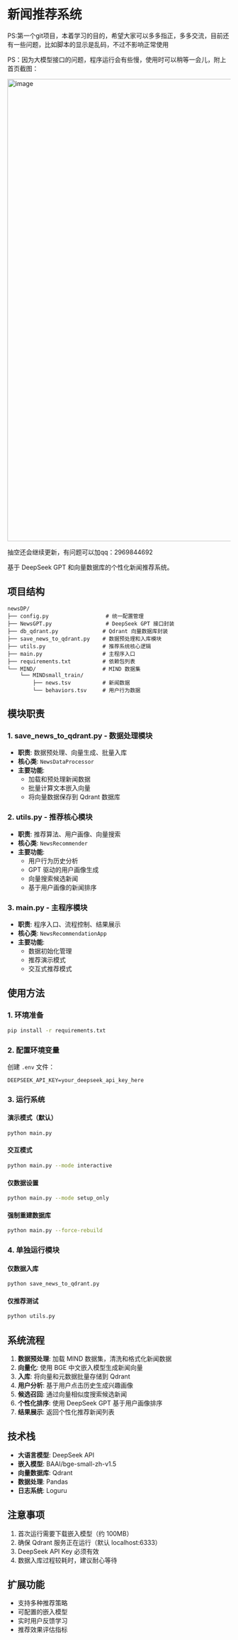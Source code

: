 # 新闻推荐系统
PS:第一个git项目，本着学习的目的，希望大家可以多多指正，多多交流，目前还有一些问题，比如脚本的显示是乱码，不过不影响正常使用

PS：因为大模型接口的问题，程序运行会有些慢，使用时可以稍等一会儿，附上首页截图：

<img width="1918" height="1041" alt="image" src="https://github.com/user-attachments/assets/64dc0fa9-cb28-4f5e-84cc-a4c81643ac91" />

抽空还会继续更新，有问题可以加qq：2969844692



基于 DeepSeek GPT 和向量数据库的个性化新闻推荐系统。

## 项目结构

```
newsDP/
├── config.py                  # 统一配置管理
├── NewsGPT.py                 # DeepSeek GPT 接口封装
├── db_qdrant.py              # Qdrant 向量数据库封装
├── save_news_to_qdrant.py    # 数据预处理和入库模块
├── utils.py                  # 推荐系统核心逻辑
├── main.py                   # 主程序入口
├── requirements.txt          # 依赖包列表
└── MIND/                     # MIND 数据集
    └── MINDsmall_train/
        ├── news.tsv          # 新闻数据
        └── behaviors.tsv     # 用户行为数据
```

## 模块职责

### 1. save_news_to_qdrant.py - 数据处理模块
- **职责**: 数据预处理、向量生成、批量入库
- **核心类**: `NewsDataProcessor`
- **主要功能**:
  - 加载和预处理新闻数据
  - 批量计算文本嵌入向量
  - 将向量数据保存到 Qdrant 数据库

### 2. utils.py - 推荐核心模块
- **职责**: 推荐算法、用户画像、向量搜索
- **核心类**: `NewsRecommender`
- **主要功能**:
  - 用户行为历史分析
  - GPT 驱动的用户画像生成
  - 向量搜索候选新闻
  - 基于用户画像的新闻排序

### 3. main.py - 主程序模块
- **职责**: 程序入口、流程控制、结果展示
- **核心类**: `NewsRecommendationApp`
- **主要功能**:
  - 数据初始化管理
  - 推荐演示模式
  - 交互式推荐模式

## 使用方法

### 1. 环境准备
```bash
pip install -r requirements.txt
```

### 2. 配置环境变量
创建 `.env` 文件：
```
DEEPSEEK_API_KEY=your_deepseek_api_key_here
```

### 3. 运行系统

#### 演示模式（默认）
```bash
python main.py
```

#### 交互模式
```bash
python main.py --mode interactive
```

#### 仅数据设置
```bash
python main.py --mode setup_only
```

#### 强制重建数据库
```bash
python main.py --force-rebuild
```

### 4. 单独运行模块

#### 仅数据入库
```bash
python save_news_to_qdrant.py
```

#### 仅推荐测试
```bash
python utils.py
```

## 系统流程

1. **数据预处理**: 加载 MIND 数据集，清洗和格式化新闻数据
2. **向量化**: 使用 BGE 中文嵌入模型生成新闻向量
3. **入库**: 将向量和元数据批量存储到 Qdrant
4. **用户分析**: 基于用户点击历史生成兴趣画像
5. **候选召回**: 通过向量相似度搜索候选新闻
6. **个性化排序**: 使用 DeepSeek GPT 基于用户画像排序
7. **结果展示**: 返回个性化推荐新闻列表

## 技术栈

- **大语言模型**: DeepSeek API
- **嵌入模型**: BAAI/bge-small-zh-v1.5
- **向量数据库**: Qdrant
- **数据处理**: Pandas
- **日志系统**: Loguru

## 注意事项

1. 首次运行需要下载嵌入模型（约 100MB）
2. 确保 Qdrant 服务正在运行（默认 localhost:6333）
3. DeepSeek API Key 必须有效
4. 数据入库过程较耗时，建议耐心等待

## 扩展功能

- 支持多种推荐策略
- 可配置的嵌入模型
- 实时用户反馈学习
- 推荐效果评估指标
